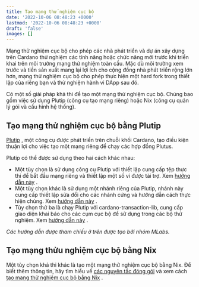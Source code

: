```yaml
---
title: Tạo mạng thử nghiệm cục bộ
date: '2022-10-06 08:48:23 +0000'
lastmod: '2022-10-06 08:48:23 +0000'
draft: 'false'
images: []
---
```


Mạng thử nghiệm cục bộ cho phép các nhà phát triển và dự án xây dựng trên Cardano thử nghiệm các tính năng hoặc chức năng mới trước khi triển khai trên môi trường mạng thử nghiệm toàn cầu. Mặc dù môi trường xem trước và tiền sản xuất mang lại lợi ích cho cộng đồng nhà phát triển rộng lớn hơn, mạng thử nghiệm cục bộ cho phép thực hiện một hard fork trong thiết lập của riêng bạn và thử nghiệm hành vi DApp sau đó.

Có một số giải pháp khả thi để tạo một mạng thử nghiệm cục bộ. Chúng bao gồm việc sử dụng Plutip (công cụ tạo mạng riêng) hoặc Nix (công cụ quản lý gói và cấu hình hệ thống).

## Tạo mạng thử nghiệm cục bộ bằng Plutip

[Plutip](https://github.com/mlabs-haskell/plutip) , một công cụ được phát triển trên chuỗi khối Cardano, tạo điều kiện thuận lợi cho việc tạo một mạng riêng để chạy các hợp đồng Plutus.

Plutip có thể được sử dụng theo hai cách khác nhau:

- Một tùy chọn là sử dụng công cụ Plutip với thiết lập cung cấp tệp thực thi để bắt đầu mạng riêng và thiết lập một số ví được tài trợ. Xem [hướng dẫn này](https://github.com/mlabs-haskell/plutip/tree/master/local-cluster) .
- Một tùy chọn khác là sử dụng một nhánh riêng của Plutip, nhánh này cung cấp thiết lập sửa đổi cho các nhánh cứng và hướng dẫn cách thực hiện chúng. Xem [hướng dẫn này](https://github.com/mlabs-haskell/plutip/blob/vasil-local-cluster-cabal-build/vasil-hardfork.md) .
- Tùy chọn thứ ba là chạy Plutip với cardano-transaction-lib, cung cấp giao diện khai báo cho các cụm cục bộ để sử dụng trong các bộ thử nghiệm. Xem [hướng dẫn này](https://github.com/Plutonomicon/cardano-transaction-lib/blob/develop/doc/plutip-testing.md) .

*Các hướng dẫn được tham chiếu ở trên được tạo bởi nhóm MLabs.*

## Tạo mạng thửu nghiệm cục bộ bằng Nix

Một tùy chọn khả thi khác là tạo một mạng thử nghiệm cục bộ bằng Nix. Để biết thêm thông tin, hãy tìm hiểu về [các nguyên tắc đóng gói](https://github.com/input-output-hk/cardano-world/blob/master/docs/explain/packaging-principles.md) và xem cách [tạo mạng thử nghiệm cục bộ bằng Nix](https://github.com/input-output-hk/cardano-world/blob/master/docs/explain/create-testnet.md) .
